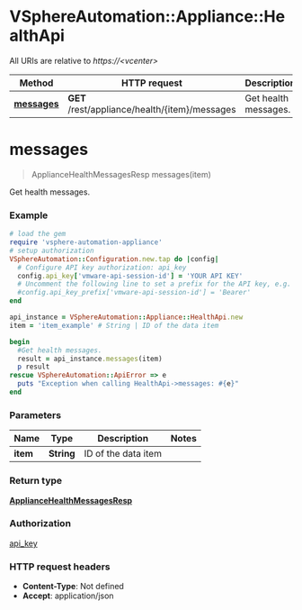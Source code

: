 # VSphereAutomation::Appliance::HealthApi

All URIs are relative to *https://&lt;vcenter&gt;*

Method | HTTP request | Description
------------- | ------------- | -------------
[**messages**](HealthApi.md#messages) | **GET** /rest/appliance/health/{item}/messages | Get health messages.


# **messages**
> ApplianceHealthMessagesResp messages(item)

Get health messages.

### Example
```ruby
# load the gem
require 'vsphere-automation-appliance'
# setup authorization
VSphereAutomation::Configuration.new.tap do |config|
  # Configure API key authorization: api_key
  config.api_key['vmware-api-session-id'] = 'YOUR API KEY'
  # Uncomment the following line to set a prefix for the API key, e.g. 'Bearer' (defaults to nil)
  #config.api_key_prefix['vmware-api-session-id'] = 'Bearer'
end

api_instance = VSphereAutomation::Appliance::HealthApi.new
item = 'item_example' # String | ID of the data item

begin
  #Get health messages.
  result = api_instance.messages(item)
  p result
rescue VSphereAutomation::ApiError => e
  puts "Exception when calling HealthApi->messages: #{e}"
end
```

### Parameters

Name | Type | Description  | Notes
------------- | ------------- | ------------- | -------------
 **item** | **String**| ID of the data item | 

### Return type

[**ApplianceHealthMessagesResp**](ApplianceHealthMessagesResp.md)

### Authorization

[api_key](../README.md#api_key)

### HTTP request headers

 - **Content-Type**: Not defined
 - **Accept**: application/json




